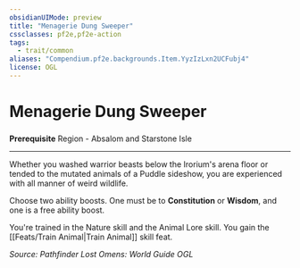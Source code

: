 ```yaml
---
obsidianUIMode: preview
title: "Menagerie Dung Sweeper"
cssclasses: pf2e,pf2e-action
tags:
  - trait/common
aliases: "Compendium.pf2e.backgrounds.Item.YyzIzLxn2UCFubj4"
license: OGL
---
```

# Menagerie Dung Sweeper

### 






**Prerequisite** Region - Absalom and Starstone Isle

* * *

Whether you washed warrior beasts below the Irorium's arena floor or tended to the mutated animals of a Puddle sideshow, you are experienced with all manner of weird wildlife.

Choose two ability boosts. One must be to **Constitution** or **Wisdom**, and one is a free ability boost.

You're trained in the Nature skill and the Animal Lore skill. You gain the [[Feats/Train Animal|Train Animal]] skill feat.

*Source: Pathfinder Lost Omens: World Guide*
*OGL*